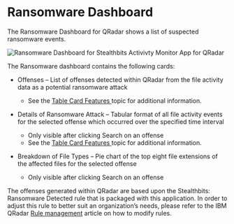 # Ransomware Dashboard

The Ransomware Dashboard for QRadar shows a list of suspected ransomware events.

![Ransomware Dashboard for Stealthbits Activivty Monitor App for QRadar](/img/product_docs/activitymonitor/activitymonitor/siem/qradar/dashboard/ransomwaredashboard.png)

The Ransomware dashboard contains the following cards:

- Offenses – List of offenses detected within QRadar from the file activity data as a potential ransomware attack
  - See the [Table Card Features ](/docs/activitymonitor/activitymonitor/siem/qradar/app.md#table-card-features) topic for additional information.

- Details of Ransomware Attack – Tabular format of all file activity events for the selected offense which occurred over the specified time interval

  - Only visible after clicking Search on an offense
  - See the [Table Card Features ](/docs/activitymonitor/activitymonitor/siem/qradar/app.md#table-card-features) topic for additional information.
- Breakdown of File Types – Pie chart of the top eight file extensions of the affected files for the selected offense

  - Only visible after clicking Search on an offense

The offenses generated within QRadar are based upon the Stealthbits: Ransomware Detected rule that is packaged with this application. In order to adjust this rule to better suit an organization’s needs, please refer to the IBM QRadar [Rule management](https://www.ibm.com/support/knowledgecenter/SS42VS_7.2.6/com.ibm.qradar.doc/c_qradar_rul_mgt.html) article on how to modify rules.
